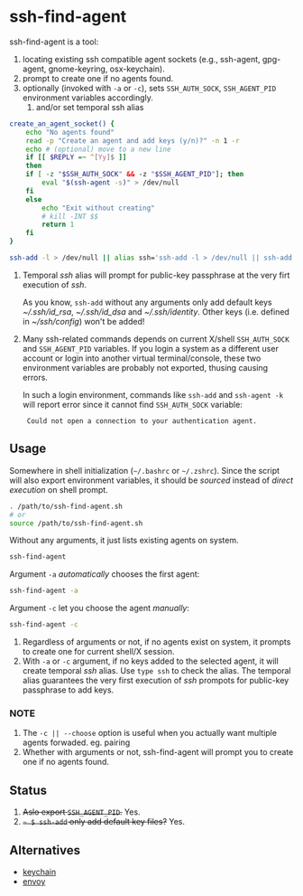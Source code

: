 # ssh-find-agent

ssh-find-agent is a tool:

1. locating existing ssh compatible agent sockets (e.g., ssh-agent, gpg-agent, gnome-keyring, osx-keychain).
2. prompt to create one if no agents found.
3. optionally (invoked with `-a` or `-c`), sets `SSH_AUTH_SOCK`, `SSH_AGENT_PID` environment variables accordingly.
    1. and/or set temporal ssh alias

```bash
create_an_agent_socket() {
    echo "No agents found"
    read -p "Create an agent and add keys (y/n)?" -n 1 -r
    echo # (optional) move to a new line
    if [[ $REPLY =~ ^[Yy]$ ]]
    then
	if [ -z "$SSH_AUTH_SOCK" && -z "$SSH_AGENT_PID"]; then
	    eval "$(ssh-agent -s)" > /dev/null
	fi
    else
        echo "Exit without creating"
        # kill -INT $$
        return 1
    fi
}

ssh-add -l > /dev/null || alias ssh='ssh-add -l > /dev/null || ssh-add && unalias ssh; ssh'
```

1. Temporal *ssh* alias will prompt for public-key passphrase at the very firt execution of *ssh*.

    As you know, `ssh-add` without any arguments only add default keys *~/.ssh/id_rsa*, *~/.ssh/id_dsa* and *~/.ssh/identity*. Other keys (i.e. defined in *~/ssh/config*) won't be added!
2. Many ssh-related commands depends on current X/shell `SSH_AUTH_SOCK` and `SSH_AGENT_PID` variables. If you login a system as a different user account or login into another virtual terminal/console, these two environment variables are probably not exported, thusing causing errors.

    In such a login environment, commands like `ssh-add` and `ssh-agent -k` will report error since it cannot find `SSH_AUTH_SOCK` variable:

        Could not open a connection to your authentication agent.

## Usage

Somewhere in shell initialization (`~/.bashrc` or `~/.zshrc`). Since the script will also export environment variables, it should be *sourced* instead of *direct execution* on shell prompt.

```bash
. /path/to/ssh-find-agent.sh
# or
source /path/to/ssh-find-agent.sh
```

Without any arguments, it just lists existing agents on system.

```bash
ssh-find-agent
```

Argument `-a` *automatically* chooses the first agent:

```bash
ssh-find-agent -a
```

Argument `-c` let you choose the agent *manually*:

```bash
ssh-find-agent -c
```

1. Regardless of arguments or not, if no agents exist on system, it prompts to create one for current shell/X session.
2. With `-a` or `-c` argument, if no keys added to the selected agent, it will create temporal *ssh* alias. Use `type ssh` to check the alias. The temporal alias guarantees the very first execution of *ssh* prompots for public-key passphrase to add keys.

### NOTE

1. The `-c || --choose` option is useful when you actually want multiple agents forwaded.  eg. pairing
2. Whether with arguments or not, ssh-find-agent will prompt you to create one if no agents found.

## Status

1. <s>Aslo export `SSH_AGENT_PID`.</s> Yes.
2. <s>`~ $ ssh-add` only add default key files?</s> Yes.

## Alternatives

* [keychain](https://github.com/funtoo/keychain)
* [envoy](https://github.com/vodik/envoy)
